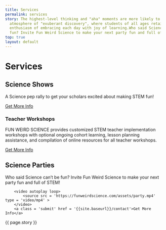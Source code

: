 ```yaml
---
title: Services
permalink: services
story: The highest-level thinking and "aha" moments are more likely to occur in an
  atmosphere of "exuberant discovery", where students of all ages retain that kindergarten
  enthusiasm of embracing each day with joy of learning.Who said Science can't be
  fun? Invite Fun Weird Science to make your next party fun and full of STEM!
top: true
layout: default
---
```


<div class = 'fulls shows'>
<div class = 'flex-in overlay'>
<h1>Services</h1>
</div>
</div>
<div class = 'bright flex-in'>
<div class = 'tripple'>
<h2 id = 'science-shows'>Science Shows</h2>
<p class = 'center'>A Science pep rally to get your scholars excited about making STEM fun!</p>
<a class = 'submit' href = '{{site.baseurl}}/contact'>Get More Info</a>
</div>
</div>
<div class = 'dull flex-in'>
<div class = 'child tripple'>
<h3 id = 'teacher-workshops'>Teacher Workshops</h3>
<p class = 'flex-in'>FUN WEIRD SCIENCE provides customized STEM teacher implementation workshops with optional ongoing cohort learning, lesson planning assistance, and compilation of online resources for all teacher workshops.</p>
<a class = 'submit' href = '{{site.baseurl}}/contact'>Get More Info</a>
</div>
</div>
<div class = 'bright flex-in'>
<div class = 'tripple'>
<h2 id = 'science-parties'>Science Parties</h2>
<p class = 'center'>Who said Science can’t be fun? Invite Fun Weird Science to make your next party fun and full of STEM!</p>
<div class = 'film'>
 

        <video autoplay loop>
            <source src = 'https://funweirdscience.com/assets/party.mp4' type = 'video/mp4' >
        </video>
        <a class = 'submit' href = '{{site.baseurl}}/contact'>Get More Info</a>
</div>

</div>
</div>
<div class = 'bright flex-in'>
<p class = 'banner center'> <i class = 'icon icon-opens' aria-hidden = 'true'></i>{{ page.story }}<i class = 'icon icon-closes' aria-hidden = 'true'></i></p>
</div>
